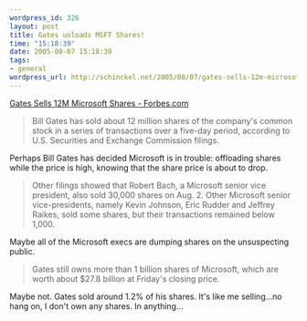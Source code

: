 ```yaml
--- 
wordpress_id: 326
layout: post
title: Gates unloads MSFT Shares!
time: "15:18:39"
date: 2005-08-07 15:18:39
tags: 
- general
wordpress_url: http://schinckel.net/2005/08/07/gates-sells-12m-microsoft-shares-forbescom/
---
```

[Gates Sells 12M Microsoft Shares - Forbes.com][1]

> Bill Gates has sold about 12 million shares of the company's common stock in a series of transactions over a five-day period, according to U.S. Securities and Exchange Commission filings.

Perhaps Bill Gates has decided Microsoft is in trouble: offloading shares while the price is high, knowing that the share price is about to drop. 

> Other filings showed that Robert Bach, a Microsoft senior vice president, also sold 30,000 shares on Aug. 2. Other Microsoft senior vice-presidents, namely Kevin Johnson, Eric Rudder and Jeffrey Raikes, sold some shares, but their transactions remained below 1,000.

Maybe all of the Microsoft execs are dumping shares on the unsuspecting public. 

> Gates still owns more than 1 billion shares of Microsoft, which are worth about $27.8 billion at Friday's closing price. 

Maybe not. Gates sold around 1.2% of his shares. It's like me selling...no hang on, I don't own any shares. In anything... 

   [1]: http://www.forbes.com/facesinthenews/2005/08/05/bill-gates-microsoft-cx_fr_0805autofacescan12.html

